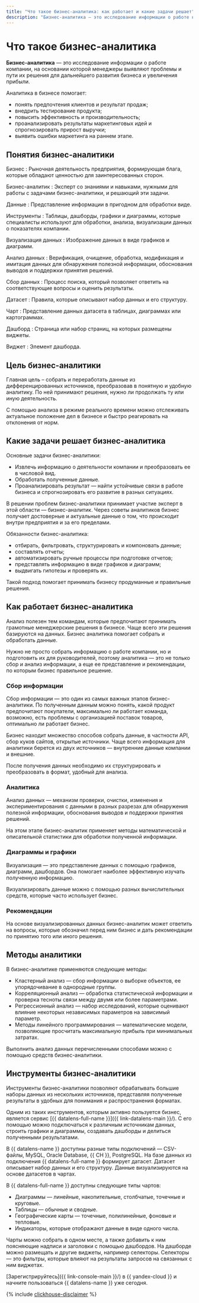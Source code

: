 ```yaml
---
title: "Что такое бизнес-аналитика: как работает и какие задачи решает"
description: "Бизнес-аналитика — это исследование информации о работе компании, на основании которой менеджеры выявляют проблемы и пути их решения для дальнейшего развития бизнеса и увеличения прибыли. В статье рассмотрим цели, инструменты, а также типы задач, которые решает бизнес-аналитика."
---
```


# Что такое бизнес-аналитика

**Бизнес-аналитика** — это исследование информации о работе компании, на основании которой менеджеры выявляют проблемы и пути их решения для дальнейшего развития бизнеса и увеличения прибыли.

Аналитика в бизнесе помогает:
* понять предпочтения клиентов и результат продаж;
* внедрить тестирование продукта;
* повысить эффективность и производительность;
* проанализировать результаты маркетинговых идей и спрогнозировать прирост выручки;
* выявить ошибки маркетинга на раннем этапе.

## Понятия бизнес-аналитики

Бизнес
:   Рыночная деятельность предприятия, формирующая блага, которые обладают ценностью для заинтересованных сторон.

Бизнес-аналитик
:   Эксперт со знаниями и навыками, нужными для работы с задачами бизнес-аналитики, и решающий эти задачи.

Данные
:   Представление информации в пригодном для обработки виде.

Инструменты
:   Таблицы, дашборды, графики и диаграммы, которые специалисты используют для обработки, анализа, визуализации данных о показателях компании.

Визуализация данных
:   Изображение данных в виде графиков и диаграмм.

Анализ данных
:   Верификация, очищение, обработка, модификация и имитация данных для обнаружения полезной информации, обоснования выводов и поддержки принятия решений.

Сбор данных
:   Процесс поиска, который позволяет ответить на соответствующие вопросы и оценить результаты.

Датасет
:   Правила, которые описывают набор данных и его структуру.

Чарт
:   Представление данных  датасета в таблицах, диаграммах или картограммах.

Дашборд
:   Страница или набор страниц, на которых размещены виджеты.

Виджет
:   Элемент дашборда.


## Цель бизнес-аналитики

Главная цель – собрать и переработать данные из дифференцированных источников, преобразовав в понятную и удобную аналитику. По ней принимают решения, нужно ли продолжать ту или иную деятельность.

С помощью анализа в режиме реального времени можно отслеживать актуальное положение дел в бизнесе и быстро реагировать на отклонения от норм.


## Какие задачи решает бизнес-аналитика

Основные задачи бизнес-аналитики:
* Извлечь информацию о деятельности компании и преобразовать ее в числовой вид.
* Обработать полученные данные.
* Проанализировать результат — найти устойчивые связи в работе бизнеса и спрогнозировать его развитие в разных ситуациях.

В решении проблем бизнес-аналитики принимает участие эксперт в этой области — бизнес-аналитик. Через советы аналитиков бизнес получает достоверные и актуальные данные о том, что происходит внутри предприятия и за его пределами.

Обязанности бизнес-аналитика:
* отбирать, фильтровать, структурировать и компоновать данные;
* составлять отчеты;
* автоматизировать ручные процессы при подготовке отчетов;
* представлять информацию в виде графиков и диаграмм;
* выдвигать гипотезы и проверять их.

Такой подход помогает принимать бизнесу продуманные и правильные решения.


## Как работает бизнес-аналитика

Анализ полезен тем командам, которые предпочитают принимать грамотные менеджерские решения в бизнесе. Чаще всего эти решения базируются на данных. Бизнес аналитика помогает собрать и обработать данные.

Нужно не просто собрать информацию о работе компании, но и подготовить их для руководителей, поэтому аналитика — это не только сбор и анализ информации, а еще ее представление и рекомендации, по которым бизнес правильное решение.

### Сбор информации

Сбор информации — это один из самых важных этапов бизнес-аналитики. По полученным данным можно понять, какой продукт предпочитают покупатели, максимально ли работает команда, возможно, есть проблемы с организацией поставок товаров, оптимально ли работает бизнес.

Бизнес находит множество способов собрать данные, в частности API, сбор куков сайтов, открытые источники. Чаще всего информация для аналитики берется из двух источников — внутренние данные компании и внешние.

После получения данных необходимо их структурировать и преобразовать в формат, удобный для анализа.

### Аналитика

Анализ данных — механизм проверки, очистки, изменения и экспериментирования с данными в разных разрезах для обнаружения полезной информации, обоснования выводов и поддержки принятия решений.

На этом этапе бизнес-аналитик применяет методы математической и описательной статистики для обработки полученной информации.

### Диаграммы и графики

Визуализация — это представление данных с помощью графиков, диаграмм, дашбордов.  Она помогает наиболее эффективную изучать полученную информацию.

Визуализировать данные можно с помощью разных вычислительных средств, которые часто использует бизнес.

### Рекомендации

На основе визуализированных данных бизнес-аналитик может ответить на вопросы, которые обозначил перед ним бизнес и дать рекомендации по принятию того или иного решения.

## Методы аналитики

В бизнес-аналитике применяются следующие методы:
* Кластерный анализ — сбор информации о выборке объектов, ее упорядочивание в однородные группы.
* Корреляционный анализ — обработка статистической информации и проверка тесноты связи между двумя или более параметрами.
* Регрессионный анализ — набор исследований, которые оценивают влияние некоторых независимых параметров на зависимый параметр.
* Методы линейного программирования — математические модели, позволяющие просчитать максимальную прибыль при минимальных затратах.

Выполнить анализ данных перечисленными способами можно с помощью средств бизнес-аналитики.

## Инструменты бизнес-аналитики

Инструменты бизнес-аналитики позволяют обрабатывать большие наборы данных из нескольких источников, представляя полученные результаты в удобных для понимания и распространения форматах.

Одним из таких инструментов, которым активно пользуется бизнес, является сервис [{{ datalens-full-name }}]({{ link-datalens-main }}/). С его помощью можно подключаться к различным источникам данных, строить графики и диаграммы, создавать дашборды и делиться полученными результатами.

В {{ datalens-name }} доступны разные типы подключений — CSV-файлы, MySQL, Oracle Database, {{ CH }}, PostgreSQL. На базе  данных из подключения {{ datalens-full-name }} формирует датасет. Датасет описывает набор данных и его структуру. Данные визуализируются на основе датасетов в чартах.

В {{ datalens-full-name }} доступны следующие типы чартов:
* Диаграммы — линейные, накопительные, столбчатые, точечные и круговые.
* Таблицы — обычные и сводные.
* Географические карты — точечные, полилинейные, фоновые и тепловые.
* Индикаторы, которые отображают данные в виде одного числа.

Чарты можно собрать в одном месте, а также добавить к ним поясняющие надписи и заголовки с помощью дашбордов.  На дашборде можно размещать и другие виджеты, например селекторы. Селекторы — это фильтры, которые влияют на результаты запросов на связанных с ним виджетах.

[Зарегистрируйтесь]({{ link-console-main }}/) в {{ yandex-cloud }} и начните пользоваться {{ datalens-name }} уже сегодня.

{% include [clickhouse-disclaimer](../_includes/clickhouse-disclaimer.md) %}

